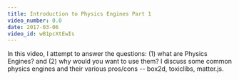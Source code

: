 ```yaml
---
title: Introduction to Physics Engines Part 1
video_number: 0.0
date: 2017-03-06
video_id: wB1pcXtEwIs
---
```

In this video, I attempt to answer the questions: (1) what are Physics Engines? and (2) why would you want to use them? I discuss some common physics engines and their various pros/cons -- box2d, toxiclibs, matter.js. 
